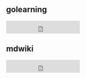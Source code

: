 
## golearning

<iframe src="https://ghbtns.com/github-btn.html?user=researchlab&repo=golearning&type=watch&count=true&size=large&v=2"
  allowtransparency="true" frameborder="0" scrolling="0" width="200px" height="35px"></iframe>

## mdwiki
<iframe src="https://ghbtns.com/github-btn.html?user=researchlab&repo=mdwiki&type=star&count=true&size=large&v=2"
	  allowtransparency="true" frameborder="0" scrolling="0" width="200px" height="35px"></iframe>
